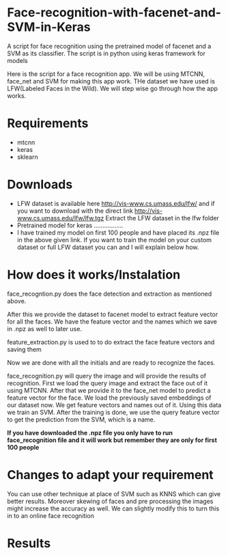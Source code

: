 # Face-recognition-with-facenet-and-SVM-in-Keras
A script for face recognition using the pretrained model of facenet and a SVM as its classifier. The script is in python using keras framework for models


Here is the script for a face recognition app. We will be using MTCNN, face_net and
SVM for making this app work. THe dataset we have used is LFW(Labeled Faces in the Wild).
We will step wise go through how the app works.

# Requirements
- mtcnn
- keras
- sklearn

# Downloads
- LFW dataset is available here http://vis-www.cs.umass.edu/lfw/ and if you want to download with the direct link http://vis-www.cs.umass.edu/lfw/lfw.tgz
  Extract the LFW dataset in the lfw folder 
- Pretrained model for keras .................
- I have trained my model on first 100 people and have placed its .npz file in the above given link. If you want to train the model on your custom dataset or full LFW dataset
you can and I will explain below how.

# How does it works/Instalation 
face_recogntion.py does the face detection and extraction as mentioned above.

After this we provide the dataset to facenet model to extract feature vector for all
the faces. We have the feature vector and the names which we save in .npz as well to
later use.

feature_extraction.py is used to to do extract the face feature vectors and saving them

Now we are done with all the initials and are ready to recognize the faces.

face_recognition.py will query the image and will provide the results of recognition.
First we load the query image and extract the face out of it using MTCNN. After that
we provide it to the face_net model to predict a feature vector for the face.
We load the previously saved embeddings of our dataset now. We get feature vectors and 
names out of it. Using this data we train an SVM. After the training is done, we use
the query feature vector to get the prediction from the SVM, which is a name. 

**If you have downloaded the .npz file you only have to run face_recognition file and it will work but remember they are only for first 100 people**

# Changes to adapt your requirement
You can use other technique at place of SVM such as KNNS which can give better results.
Moreover skewing of faces and pre processing the images might increase the accuracy as well.
We can slightly modify this to turn this in to an online face recognition

# Results

